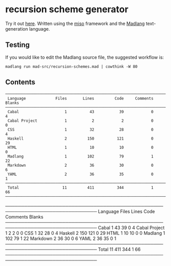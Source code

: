# recursion scheme generator

Try it out [here](http://vmchale.com/recursion-scheme-generator/index.html).
Written using the [miso](https://haskell-miso.org) framework and the
[Madlang](https://github.com/vmchale/madlang) text-generation language.

## Testing

If you would like to edit the Madlang source file, the suggested workflow is:

```
madlang run mad-src/recursion-schemes.mad | cowthink -W 80
```

## Contents

```
───────────────────────────────────────────────────────────────────────────────
 Language             Files       Lines         Code     Comments       Blanks
───────────────────────────────────────────────────────────────────────────────
 Cabal                    1          43           39            0            4
 Cabal Project            1           2            2            0            0
 CSS                      1          32           28            0            4
 Haskell                  2         150          121            0           29
 HTML                     1          10           10            0            0
 Madlang                  1         102           79            1           22
 Markdown                 2          36           30            0            6
 YAML                     2          36           35            0            1
───────────────────────────────────────────────────────────────────────────────
 Total                   11         411          344            1           66
───────────────────────────────────────────────────────────────────────────────
```
───────────────────────────────────────────────────────────────────────────────
 Language             Files       Lines         Code     Comments       Blanks
───────────────────────────────────────────────────────────────────────────────
 Cabal                    1          43           39            0            4
 Cabal Project            1           2            2            0            0
 CSS                      1          32           28            0            4
 Haskell                  2         150          121            0           29
 HTML                     1          10           10            0            0
 Madlang                  1         102           79            1           22
 Markdown                 2          36           30            0            6
 YAML                     2          36           35            0            1
───────────────────────────────────────────────────────────────────────────────
 Total                   11         411          344            1           66
───────────────────────────────────────────────────────────────────────────────
```
